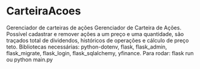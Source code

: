 # CarteiraAcoes
 Gerenciador de carteiras de ações
Gerenciador de Carteira de Ações. Possível cadastrar e remover ações a um preço e uma quantidade, são traçados total de dividendos, históricos de operações e cálculo de preço teto. Bibliotecas necessárias: python-dotenv, flask, flask_admin, flask_migrate, flask_login, flask_sqlalchemy, yfinance. Para rodar: flask run ou python main.py